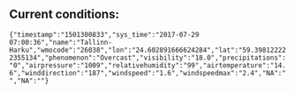 ## Current conditions: 
 ``` {"timestamp":"1501300833","sys_time":"2017-07-29 07:00:36","name":"Tallinn-Harku","wmocode":"26038","lon":"24.602891666624284","lat":"59.398122222355134","phenomenon":"Overcast","visibility":"18.0","precipitations":"0","airpressure":"1009","relativehumidity":"99","airtemperature":"14.6","winddirection":"187","windspeed":"1.6","windspeedmax":"2.4","NA":"","NA":""} ```
